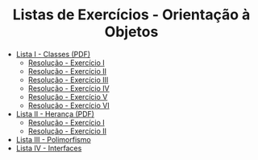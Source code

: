 <h1 align="center">Listas de Exercícios - Orientação à Objetos</h1>
<ul>
    <li>
        <a href="../listas/lista-01.pdf">Lista I - Classes (PDF)</a>
        <ul>
            <li><a href="../src/lista-1/exercicio-1">Resolução - Exercício I</a></li>
            <li><a href="../src/lista-1/exercicio-2">Resolução - Exercício II</a></li>
            <li><a href="../src/lista-1/exercicio-3">Resolução - Exercício III</a></li>
            <li><a href="../src/lista-1/exercicio-4">Resolução - Exercício IV</a></li>
            <li><a href="../src/lista-1/exercicio-5">Resolução - Exercício V</a></li>
            <li><a href="../src/lista-1/exercicio-6">Resolução - Exercício VI</a></li>
        </ul>
    </li>
    <li>
        <a href="../listas/lista-02.pdf">Lista II - Herança (PDF)</a>
        <ul>
            <li><a href="../src/lista-2/exercicio-1">Resolução - Exercício I</a></li>
            <li><a href="../src/lista-2/exercicio-2">Resolução - Exercício II</a></li>
        </ul>
    </li>
    <li><a href="../listas/lista-03.pdf">Lista III - Polimorfismo</a></li>
    <li><a href="../listas/lista-03.pdf">Lista IV - Interfaces</a></li>
</ul>
